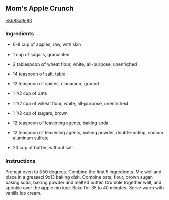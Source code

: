## Mom's Apple Crunch

[e8b83a9e93](http://www.food.com/recipe/moms-apple-crunch-113576)

### Ingredients

 - 6-8 cup of apples, raw, with skin

 - 1 cup of sugars, granulated

 - 2 tablespoon of wheat flour, white, all-purpose, unenriched

 - 14 teaspoon of salt, table

 - 12 teaspoon of spices, cinnamon, ground

 - 1 1/2 cup of oats

 - 1 1/2 cup of wheat flour, white, all-purpose, unenriched

 - 1 1/2 cup of sugars, brown

 - 12 teaspoon of leavening agents, baking soda

 - 12 teaspoon of leavening agents, baking powder, double-acting, sodium aluminum sulfate

 - 23 cup of butter, without salt

### Instructions

Preheat oven to 350 degrees. Combine the first 5 ingredients. Mix well and place in a greased 9x13 baking dish. Combine oats, flour, brown sugar, baking soda, baking powder and melted butter. Crumble together well, and sprinkle over the apple mixture. Bake for 35 to 40 minutes. Serve warm with vanilla ice cream.